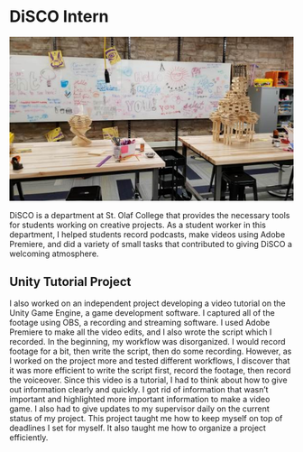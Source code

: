 
# DiSCO Intern

![DiSCO](https://raw.githubusercontent.com/popopo19/popopo19.github.io/master/src/data/images/disco.jpg)

DiSCO is a department at St. Olaf College that provides the necessary tools for students working on creative projects. As a student worker in this department, I helped students record podcasts, make videos using Adobe Premiere, and did a variety of small tasks that contributed to giving DiSCO a welcoming atmosphere. 

## Unity Tutorial Project

I also worked on an independent project developing a video tutorial on the Unity Game Engine, a game development software. I captured all of the footage using OBS, a recording and streaming software. I used Adobe Premiere to make all the video edits, and I also wrote the script which I recorded. In the beginning, my workflow was disorganized. I would record footage for a bit, then write the script, then do some recording. However, as I worked on the project more and tested different workflows, I discover that it was more efficient to write the script first, record the footage, then record the voiceover. Since this video is a tutorial, I had to think about how to give out information clearly and quickly. I got rid of information that wasn’t important and highlighted more important information to make a video game. I also had to give updates to my supervisor daily on the current status of my project. This project taught me how to keep myself on top of deadlines I set for myself. It also taught me how to organize a project efficiently.